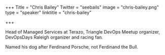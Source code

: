 +++
Title = "Chris Bailey"
Twitter = "seebails"
image = "chris-bailey.png"
type = "speaker"
linktitle = "chris-bailey"

+++

Head of Managed Services at Terazo, Triangle DevOps Meetup organizer, DevOpsDays Raleigh organizer and racing fan.

Named his dog after Ferdinand Porsche, not Ferdinand the Bull.
